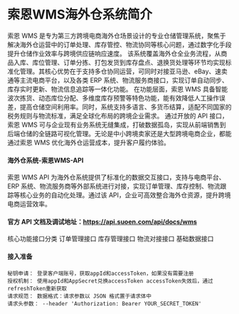# 索恩WMS海外仓系统简介

索恩 WMS 是专为第三方跨境电商海外仓场景设计的专业仓储管理系统，聚焦于解决海外仓运营中的订单处理、库存管控、物流协同等核心问题，通过数字化手段提升仓储作业效率与跨境供应链响应速度。
该系统覆盖海外仓全业务流程，从商品入库、库位管理、订单分拣、打包发货到库存盘点、退换货处理等环节均实现标准化管理。其核心优势在于支持多仓协同运营，可同时对接亚马逊、eBay、速卖通等主流电商平台，以及各类 ERP 系统、物流服务商接口，实现订单自动同步、库存实时更新、物流信息追踪等一体化功能。
在功能层面，索恩 WMS 具备智能波次拣货、动态库位分配、多维度库存预警等特色功能，能有效降低人工操作误差，提高仓储空间利用率。同时，系统支持多语言、多货币结算，适配不同国家的税务规则与物流标准，满足全球化布局的跨境企业需求。
通过开放的 API 接口，索恩 WMS 可与企业现有业务系统无缝集成，打破数据孤岛，实现从前端销售到后端仓储的全链路可视化管理。无论是中小跨境卖家还是大型跨境电商企业，都能通过索恩 WMS 优化海外仓运营成本，提升客户履约体验。

#### 海外仓系统-索恩WMS-API

索恩 WMS API 为海外仓系统提供了标准化的数据交互接口，支持与电商平台、ERP 系统、物流服务商等外部系统进行对接，实现订单管理、库存控制、物流跟踪等核心业务的自动化处理。通过该 API，企业可高效整合海外仓资源，提升跨境电商运营效率。

#### 官方 API 文档及调试地址：https://api.suoen.com/api/docs/wms 

核心功能接口分类
    订单管理接口
    库存管理接口
    物流对接接口
    基础数据接口

#### 接入准备
    
    秘钥申请： 登录客户端账号，获取appId和accessToken，如果没有需要注册
    授权机制： 使用appId和AppSecret兑换accessToken accessToken失效后，通过refreshToken重新获取
    请求规范： 数据格式：请求参数以 JSON 格式置于请求体中 
    请求头参数： --header 'Authorization: Bearer YOUR_SECRET_TOKEN'
